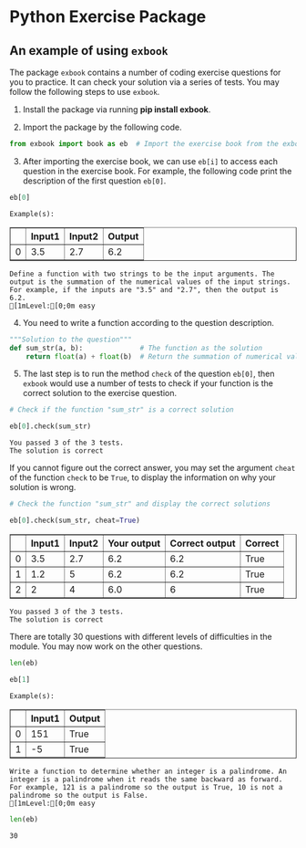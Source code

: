 # Python Exercise Package

## An example of using <code>exbook</code>

The package <code>exbook</code> contains a number of coding exercise questions for you to practice. It can check your solution via a series of tests. You may follow the following steps to use <code>exbook</code>.
1. Install the package via running <b>pip install exbook</b>.

2. Import the package by the following code.


```python
from exbook import book as eb  # Import the exercise book from the exbook module
```

3. After importing the exercise book, we can use <code>eb[i]</code> to access each question in the exercise book. For example, the following code print the description of the first question <code>eb[0]</code>.


```python
eb[0]
```

    Example(s):



<div>
<style scoped>
    .dataframe tbody tr th:only-of-type {
        vertical-align: middle;
    }

    .dataframe tbody tr th {
        vertical-align: top;
    }

    .dataframe thead th {
        text-align: right;
    }
</style>
<table border="1" class="dataframe">
  <thead>
    <tr style="text-align: right;">
      <th></th>
      <th>Input1</th>
      <th>Input2</th>
      <th>Output</th>
    </tr>
  </thead>
  <tbody>
    <tr>
      <td>0</td>
      <td>3.5</td>
      <td>2.7</td>
      <td>6.2</td>
    </tr>
  </tbody>
</table>
</div>





    Define a function with two strings to be the input arguments. The output is the summation of the numerical values of the input strings. For example, if the inputs are "3.5" and "2.7", then the output is 6.2.
    [1mLevel:[0;0m easy



4. You need to write a function according to the question description. 


```python
"""Solution to the question"""
def sum_str(a, b):              # The function as the solution
    return float(a) + float(b)  # Return the summation of numerical values
```

5. The last step is to run the method <code>check</code> of the question <code>eb[0]</code>, then <code>exbook</code> would use a number of tests to check if your function is the correct solution to the exercise question.


```python
# Check if the function "sum_str" is a correct solution 

eb[0].check(sum_str)            
```

    You passed 3 of the 3 tests. 
    The solution is correct


If you cannot figure out the correct answer, you may set the argument <code>cheat</code> of the function <code>check</code> to be <code>True</code>, to display the information on why your solution is wrong.


```python
# Check the function "sum_str" and display the correct solutions

eb[0].check(sum_str, cheat=True)   
```


<div>
<style scoped>
    .dataframe tbody tr th:only-of-type {
        vertical-align: middle;
    }

    .dataframe tbody tr th {
        vertical-align: top;
    }

    .dataframe thead th {
        text-align: right;
    }
</style>
<table border="1" class="dataframe">
  <thead>
    <tr style="text-align: right;">
      <th></th>
      <th>Input1</th>
      <th>Input2</th>
      <th>Your output</th>
      <th>Correct output</th>
      <th>Correct</th>
    </tr>
  </thead>
  <tbody>
    <tr>
      <td>0</td>
      <td>3.5</td>
      <td>2.7</td>
      <td>6.2</td>
      <td>6.2</td>
      <td>True</td>
    </tr>
    <tr>
      <td>1</td>
      <td>1.2</td>
      <td>5</td>
      <td>6.2</td>
      <td>6.2</td>
      <td>True</td>
    </tr>
    <tr>
      <td>2</td>
      <td>2</td>
      <td>4</td>
      <td>6.0</td>
      <td>6</td>
      <td>True</td>
    </tr>
  </tbody>
</table>
</div>


    You passed 3 of the 3 tests. 
    The solution is correct


There are totally 30 questions with different levels of difficulties in the module. You may now work on the other questions.


```python
len(eb)

eb[1]
```

    Example(s):



<div>
<style scoped>
    .dataframe tbody tr th:only-of-type {
        vertical-align: middle;
    }

    .dataframe tbody tr th {
        vertical-align: top;
    }

    .dataframe thead th {
        text-align: right;
    }
</style>
<table border="1" class="dataframe">
  <thead>
    <tr style="text-align: right;">
      <th></th>
      <th>Input1</th>
      <th>Output</th>
    </tr>
  </thead>
  <tbody>
    <tr>
      <td>0</td>
      <td>151</td>
      <td>True</td>
    </tr>
    <tr>
      <td>1</td>
      <td>-5</td>
      <td>True</td>
    </tr>
  </tbody>
</table>
</div>





    Write a function to determine whether an integer is a palindrome. An integer is a palindrome when it reads the same backward as forward. For example, 121 is a palindrome so the output is True, 10 is not a palindrome so the output is False.
    [1mLevel:[0;0m easy




```python
len(eb)
```




    30


